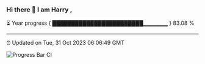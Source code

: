 ### Hi there 👋 I am Harry , 

⏳ Year progress { ████████████████████████▁▁▁▁▁▁ } 83.08 %

---

⏰ Updated on Tue, 31 Oct 2023 06:06:49 GMT

![Progress Bar CI](https://github.com/duykhang68/duykhang68/workflows/Progress%20Bar%20CI/badge.svg)
